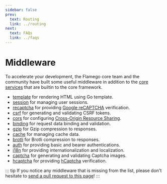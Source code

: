 ```yaml
---
sidebar: false
prev:
  text: Routing
  link: ../routing
next:
  text: FAQs
  link: ../faqs
---
```


# Middleware

To accelerate your development, the Flamego core team and the community have built some useful middleware in addition to the [core services](../core-services.md) that are builtin to the core framework.

- [template](https://github.com/flamego/template) for rendering HTML using Go template.
- [session](session.md) for managing user sessions.
- [recaptcha](https://github.com/flamego/recaptcha) for providing [Google reCAPTCHA](https://www.google.com/recaptcha/about/) verification.
- [csrf](csrf.md) for generating and validating CSRF tokens.
- [cors](cors.md) for configuring [Cross-Origin Resource Sharing](https://developer.mozilla.org/en-US/docs/Web/HTTP/CORS).
- [binding](https://github.com/flamego/binding) for request data binding and validation.
- [gzip](gzip.md) for Gzip compression to responses.
- [cache](cache.md) for managing cache data.
- [brotli](brotli.md) for Brotli compression to responses.
- [auth](auth.md) for providing basic and bearer authentications.
- [i18n](i18n.md) for providing internationalization and localization.
- [captcha](https://github.com/flamego/captcha) for generating and validating Captcha images.
- [hcaptcha](https://github.com/flamego/hcaptcha) for providing [hCaptcha](https://www.hcaptcha.com/) verification.

::: tip
If you notice any middleware that is missing from the list, please don't hesitate to [send a pull request to this page](https://github.com/flamego/flamego.dev/edit/main/docs/middleware/README.md)!
:::
